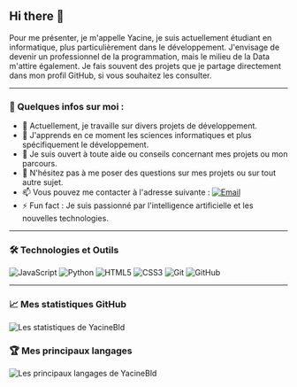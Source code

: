 ## Hi there 👋

Pour me présenter, je m'appelle Yacine, je suis actuellement étudiant en informatique, plus particulièrement dans le développement. J'envisage de devenir un professionnel de la programmation, mais le milieu de la Data m'attire également. Je fais souvent des projets que je partage directement dans mon profil GitHub, si vous souhaitez les consulter.

---

### 🌟 Quelques infos sur moi :

- 🔭 Actuellement, je travaille sur divers projets de développement.
- 🌱 J'apprends en ce moment les sciences informatiques et plus spécifiquement le développement.
- 🤔 Je suis ouvert à toute aide ou conseils concernant mes projets ou mon parcours.
- 💬 N'hésitez pas à me poser des questions sur mes projets ou sur tout autre sujet.
- 📫 Vous pouvez me contacter à l'adresse suivante : [![Email](https://img.shields.io/badge/Email-yacine.belabed.sio@gmail.com-blue)](mailto:yacine.belabed.sio@gmail.com)
- ⚡ Fun fact : Je suis passionné par l'intelligence artificielle et les nouvelles technologies.

---

### 🛠️ Technologies et Outils

![JavaScript](https://img.shields.io/badge/-JavaScript-F7DF1E?logo=javascript&logoColor=black&style=flat)
![Python](https://img.shields.io/badge/-Python-3776AB?logo=python&logoColor=white&style=flat)
![HTML5](https://img.shields.io/badge/-HTML5-E34F26?logo=html5&logoColor=white&style=flat)
![CSS3](https://img.shields.io/badge/-CSS3-1572B6?logo=css3&logoColor=white&style=flat)
![Git](https://img.shields.io/badge/-Git-F05032?logo=git&logoColor=white&style=flat)
![GitHub](https://img.shields.io/badge/-GitHub-181717?logo=github&logoColor=white&style=flat)

---

### 📈 Mes statistiques GitHub

![Les statistiques de YacineBld](https://github-readme-stats.vercel.app/api?username=YacineBld&show_icons=true&theme=radical)

### 🏆 Mes principaux langages

![Les principaux langages de YacineBld](https://github-readme-stats.vercel.app/api/top-langs/?username=YacineBld&layout=compact&theme=radical)
